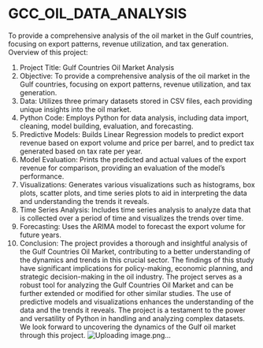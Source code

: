 # GCC_OIL_DATA_ANALYSIS
To provide a comprehensive analysis of the oil market in the Gulf countries, focusing on export patterns, revenue utilization, and tax generation.
Overview of this project:
1.	Project Title: Gulf Countries Oil Market Analysis
2.	Objective: To provide a comprehensive analysis of the oil market in the Gulf countries, focusing on export patterns, revenue utilization, and tax generation.
3.	Data: Utilizes three primary datasets stored in CSV files, each providing unique insights into the oil market.
4.	Python Code: Employs Python for data analysis, including data import, cleaning, model building, evaluation, and forecasting.
5.	Predictive Models: Builds Linear Regression models to predict export revenue based on export volume and price per barrel, and to predict tax generated based on tax rate per year.
6.	Model Evaluation: Prints the predicted and actual values of the export revenue for comparison, providing an evaluation of the model’s performance.
7.	Visualizations: Generates various visualizations such as histograms, box plots, scatter plots, and time series plots to aid in interpreting the data and understanding the trends it reveals.
8.	Time Series Analysis: Includes time series analysis to analyze data that is collected over a period of time and visualizes the trends over time.
9.	Forecasting: Uses the ARIMA model to forecast the export volume for future years.
10.	Conclusion: The project provides a thorough and insightful analysis of the Gulf Countries Oil Market, contributing to a better understanding of the dynamics and trends in this crucial sector. The findings of this study have significant implications for policy-making, economic planning, and strategic decision-making in the oil industry. The project serves as a robust tool for analyzing the Gulf Countries Oil Market and can be further extended or modified for other similar studies. The use of predictive models and visualizations enhances the understanding of the data and the trends it reveals. The project is a testament to the power and versatility of Python in handling and analyzing complex datasets. We look forward to uncovering the dynamics of the Gulf oil market through this project.
![Uploading image.png…]()
